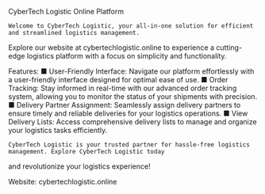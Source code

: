 CyberTech Logistic Online Platform

    Welcome to CyberTech Logistic, your all-in-one solution for efficient and streamlined logistics management. 
Explore our website at cybertechlogistic.online to experience a cutting-edge logistics platform with a focus 
on simplicity and functionality.

Features:
    ■ User-Friendly Interface: Navigate our platform effortlessly with a user-friendly interface designed for 
      optimal ease of use.
    ■ Order Tracking: Stay informed in real-time with our advanced order tracking system, allowing you to monitor 
      the status of your shipments with precision.
    ■ Delivery Partner Assignment: Seamlessly assign delivery partners to ensure timely and reliable deliveries 
      for your logistics operations.
    ■ View Delivery Lists: Access comprehensive delivery lists to manage and organize your logistics tasks efficiently.

    CyberTech Logistic is your trusted partner for hassle-free logistics management. Explore CyberTech Logistic today 
and revolutionize your logistics experience!

Website: cybertechlogistic.online